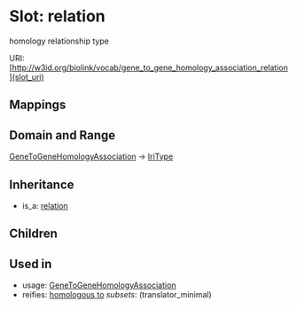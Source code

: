 # Slot: relation


homology relationship type

URI: [http://w3id.org/biolink/vocab/gene_to_gene_homology_association_relation](slot_uri)
## Mappings

## Domain and Range

[GeneToGeneHomologyAssociation](GeneToGeneHomologyAssociation.md) -> [IriType](IriType.md)
## Inheritance

 *  is_a: [relation](relation.md)
## Children

## Used in

 *  usage: [GeneToGeneHomologyAssociation](GeneToGeneHomologyAssociation.md)
 *  reifies: [homologous to](homologous_to.md) *subsets*: (translator_minimal)
